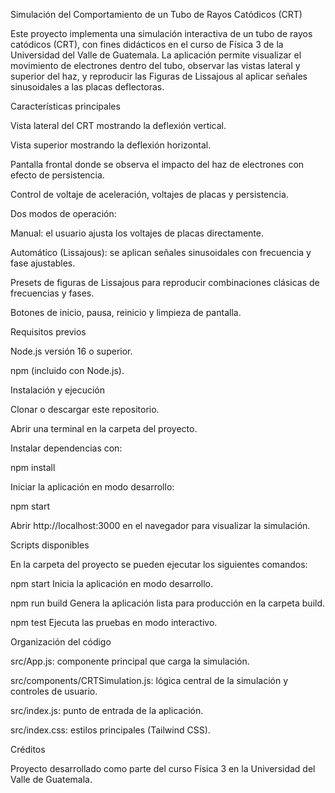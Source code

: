 Simulación del Comportamiento de un Tubo de Rayos Catódicos (CRT)

Este proyecto implementa una simulación interactiva de un tubo de rayos catódicos (CRT), con fines didácticos en el curso de Física 3 de la Universidad del Valle de Guatemala.
La aplicación permite visualizar el movimiento de electrones dentro del tubo, observar las vistas lateral y superior del haz, y reproducir las Figuras de Lissajous al aplicar señales sinusoidales a las placas deflectoras.

Características principales

Vista lateral del CRT mostrando la deflexión vertical.

Vista superior mostrando la deflexión horizontal.

Pantalla frontal donde se observa el impacto del haz de electrones con efecto de persistencia.

Control de voltaje de aceleración, voltajes de placas y persistencia.

Dos modos de operación:

Manual: el usuario ajusta los voltajes de placas directamente.

Automático (Lissajous): se aplican señales sinusoidales con frecuencia y fase ajustables.

Presets de figuras de Lissajous para reproducir combinaciones clásicas de frecuencias y fases.

Botones de inicio, pausa, reinicio y limpieza de pantalla.

Requisitos previos

Node.js
 versión 16 o superior.

npm (incluido con Node.js).

Instalación y ejecución

Clonar o descargar este repositorio.

Abrir una terminal en la carpeta del proyecto.

Instalar dependencias con:

npm install


Iniciar la aplicación en modo desarrollo:

npm start


Abrir http://localhost:3000
 en el navegador para visualizar la simulación.

Scripts disponibles

En la carpeta del proyecto se pueden ejecutar los siguientes comandos:

npm start
Inicia la aplicación en modo desarrollo.

npm run build
Genera la aplicación lista para producción en la carpeta build.

npm test
Ejecuta las pruebas en modo interactivo.

Organización del código

src/App.js: componente principal que carga la simulación.

src/components/CRTSimulation.js: lógica central de la simulación y controles de usuario.

src/index.js: punto de entrada de la aplicación.

src/index.css: estilos principales (Tailwind CSS).

Créditos

Proyecto desarrollado como parte del curso Física 3 en la Universidad del Valle de Guatemala.
